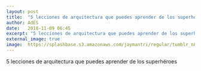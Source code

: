 ```yaml
---
layout: post
title:  "5 lecciones de arquitectura que puedes aprender de los superhéroes"
author: AdES
date:   2018-11-09 06:45
excerpt: "5 lecciones de arquitectura que puedes aprender de los superhéroes"
external_image: true
image:  https://splashbase.s3.amazonaws.com/jaymantri/regular/tumblr_n8vu1yONxe1qfirfao1_1280.jpg
---
```

5 lecciones de arquitectura que puedes aprender de los superhéroes